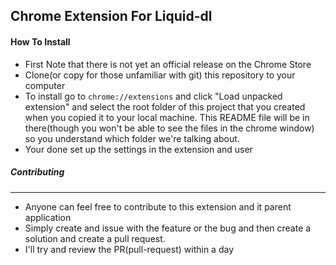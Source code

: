 ## Chrome Extension For Liquid-dl

#### How To Install
* First Note that there is not yet an official release on the Chrome Store
* Clone(or copy for those unfamiliar with git) this repository to your computer
* To install go to `chrome://extensions` and click "Load unpacked extension" and select the root folder of this project that you created when you copied it to your local machine. This README file will be in there(though you won't be able to see the files in the chrome window) so you understand which folder we're talking about.
* Your done set up the settings in the extension and user

##### Contributing
---
* Anyone can feel free to contribute to this extension and it parent application
* Simply create and issue with the feature or the bug and then create a solution and create a pull request.
* I'll try and review the PR(pull-request) within a day
